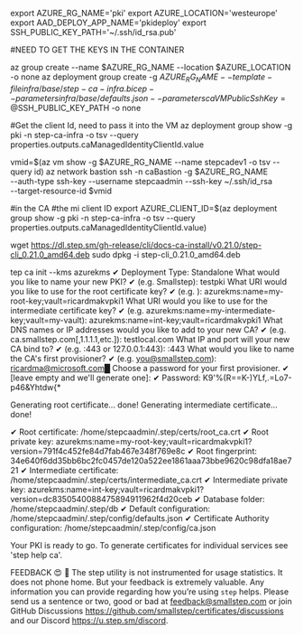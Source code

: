 export AZURE_RG_NAME='pki'
export AZURE_LOCATION='westeurope'
export AAD_DEPLOY_APP_NAME='pkideploy'
export SSH_PUBLIC_KEY_PATH='~/.ssh/id_rsa.pub'

#NEED TO GET THE KEYS IN THE CONTAINER

az group create --name $AZURE_RG_NAME --location $AZURE_LOCATION -o none
az deployment group create -g $AZURE_RG_NAME --template-file infra/base/step-ca-infra.bicep --parameters infra/base/defaults.json --parameters caVMPublicSshKey=@$SSH_PUBLIC_KEY_PATH -o none

#Get the client Id, need to pass it into the VM
az deployment group show -g pki -n step-ca-infra -o tsv --query properties.outputs.caManagedIdentityClientId.value

vmid=$(az vm show -g $AZURE_RG_NAME --name stepcadev1 -o tsv --query id)
az network bastion ssh -n caBastion -g $AZURE_RG_NAME \
   --auth-type ssh-key --username stepcaadmin --ssh-key ~/.ssh/id_rsa \
   --target-resource-id $vmid

#in the CA
#the mi client ID
export AZURE_CLIENT_ID=$(az deployment group show -g pki -n step-ca-infra -o tsv --query properties.outputs.caManagedIdentityClientId.value)

wget https://dl.step.sm/gh-release/cli/docs-ca-install/v0.21.0/step-cli_0.21.0_amd64.deb
sudo dpkg -i step-cli_0.21.0_amd64.deb

tep ca init --kms azurekms
✔ Deployment Type: Standalone
What would you like to name your new PKI?
✔ (e.g. Smallstep): testpki
What URI would you like to use for the root certificate key?
✔ (e.g. ): azurekms:name=my-root-key;vault=ricardmakvpki1
What URI would you like to use for the intermediate certificate key?
✔ (e.g. azurekms:name=my-intermediate-key;vault=my-vault): azurekms:name=int-key;vault=ricardmakvpki1
What DNS names or IP addresses would you like to add to your new CA?
✔ (e.g. ca.smallstep.com[,1.1.1.1,etc.]): testlocal.com
What IP and port will your new CA bind to?
✔ (e.g. :443 or 127.0.0.1:443): :443
What would you like to name the CA's first provisioner?
✔ (e.g. you@smallstep.com): ricardma@microsoft.com█
Choose a password for your first provisioner.
✔ [leave empty and we'll generate one]: 
✔ Password: K9'%(R==K-)YLf,.=Lo7-p46&Yhtdw{*

Generating root certificate... done!
Generating intermediate certificate... done!

✔ Root certificate: /home/stepcaadmin/.step/certs/root_ca.crt
✔ Root private key: azurekms:name=my-root-key;vault=ricardmakvpki1?version=791f4c452fe84d7fab467e348f769e8c
✔ Root fingerprint: 34e640f6dd35bb6bc2fc0457de120a522ee1861aaa73bbe9620c98dfa18ae721
✔ Intermediate certificate: /home/stepcaadmin/.step/certs/intermediate_ca.crt
✔ Intermediate private key: azurekms:name=int-key;vault=ricardmakvpki1?version=dc8350540088475894911962f4d20ceb
✔ Database folder: /home/stepcaadmin/.step/db
✔ Default configuration: /home/stepcaadmin/.step/config/defaults.json
✔ Certificate Authority configuration: /home/stepcaadmin/.step/config/ca.json

Your PKI is ready to go. To generate certificates for individual services see 'step help ca'.

FEEDBACK 😍 🍻
  The step utility is not instrumented for usage statistics. It does not phone
  home. But your feedback is extremely valuable. Any information you can provide
  regarding how you’re using `step` helps. Please send us a sentence or two,
  good or bad at feedback@smallstep.com or join GitHub Discussions
  https://github.com/smallstep/certificates/discussions and our Discord 
  https://u.step.sm/discord.
